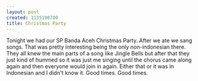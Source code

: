 ```yaml
--- 
layout: post
created: 1135190700
title: Christmas Party
---
```

Tonight we had our SP Banda Aceh Christmas Party.  After we ate we sang songs.  That was pretty interesting being the only non-indonesian there.  They all knew the main parts of a song like Jingle Bells but after that they just kind of hummed so it was just me singing until the chorus came along again and then everyone would join in again.  Either that or it was in Indonesian and I didn't know it.  Good times.  Good times.
